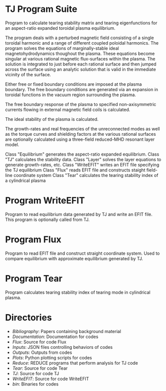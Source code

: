 # TJ Program Suite

Program to calculate tearing stability matrix and tearing eigenfunctions for an
aspect-ratio expanded toroidal plasma equilibrium.

The program deals with a perturbed magnetic field consisting of a single
toroidal harmonic and a range of different coupled poloidal harmonics.
The program solves the equations of marginally-stable ideal magnetohydrodynamics
thoughout the plasma. These equations become singular at various rational
magnetic flux-surfaces within the plasma. The solution is integrated to
just before each rational surface and then jumped across the surface using
an analytic solution that is valid in the immediate vicinity of the surface.

Either free or fixed boundary conditions are imposed at the plasma boundary.
The free boundary conditions are generated via an expansion in toroidal
functions in the vacuum region surrounding the plasma.

The free boundary response of the plasma to specified non-axisymmetric currents
flowing in external magnetic field coils is calculated.

The ideal stability of the plasma is calculated.

The growth-rates and real frequencies of the unreconnected modes as well
as the torque curves and shielding factors at the various rational
surfaces are optionally calculated using a three-field reduced-MHD resonant
layer model.

Class "Equilibrium" generates the aspect-ratio expanded equilibrium.
Class "TJ" calculates the stability data.
Class "Layer" solves the layer equations to generate growth-rates, etc.
Class "WriteEFIT" writes an EFIT file specifying the TJ equilibrium
Class "Flux" reads EFIT file and constructs staight field-line coordinate system
Class "Tear" calculates the tearing stability index of a cylindrical plasma

# Program WriteEFIT

Program to read equilibrium data generated by TJ and write an EFIT file.
This program is optionally called from TJ.

# Program Flux

Program to read EFIT file and construct straight coordinate system.
Used to compare equilibrium with approximate equilibrium generated by TJ.

# Program Tear

Program calculates tearing stability index of tearing mode in cylindrical
plasma.

# Directories

  - *Bibliography*:	Papers containing background material
  - *Documentation*: 	Documentation for codes
  - *Flux*:		Source for code Flux 
  - *Inputs*:		JSON files controlling behaviors of codes
  - *Outputs*:		Outputs from codes
  - *Plots*:		Python plotting scripts for codes
  - *Reduce*:		REDUCE programs that perform analysis for TJ code
  - *Tear*:		Source for code Tear
  - *TJ*:		Source for code TJ
  - *WriteEFIT*:	Source for code WriteEFIT
  - *bin*:		Binaries for codes
